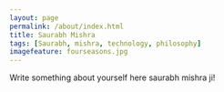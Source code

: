 ```yaml
---
layout: page
permalink: /about/index.html
title: Saurabh Mishra
tags: [Saurabh, mishra, technology, philosophy]
imagefeature: fourseasons.jpg
---
```



Write something about yourself here saurabh mishra ji!